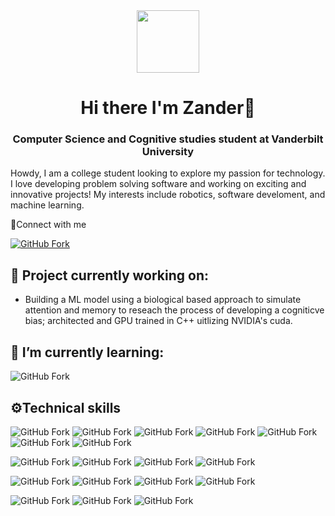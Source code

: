 <div id="header" align="center">
  <img src="https://media.giphy.com/media/M9gbBd9nbDrOTu1Mqx/giphy.gif" width="100"/>
  <h1>Hi there I'm Zander👋</h1>
  <h3>Computer Science and Cognitive studies student at Vanderbilt University</h3>
</div>


<p>Howdy, I am a college student looking to explore my passion for technology. I love developing problem solving software and working on exciting and innovative projects! My interests include robotics, software develoment, and machine learning.</p>

<p >🤝Connect with me</p>

[![GitHub Fork](https://img.shields.io/badge/LinkedIn-blue?logo=Linkedin&logoColor=white)](https://www.linkedin.com/in/zander-raycraft/)

<h2>🔭 Project currently working on:</h2>

- Building a ML model using a biological based approach to simulate attention and memory to reseach the process of developing a cogniticve bias; architected and GPU trained in C++ uitlizing NVIDIA's cuda.

<h2>🌱 I’m currently learning:</h2>

![GitHub Fork](https://img.shields.io/badge/Code-Swift-F05138?logo=swift&logoColor=F05138)

<h2>⚙️Technical skills</h2>

![GitHub Fork](https://img.shields.io/badge/Code-Html5-orange?logo=html5&logoColor=orange)
![GitHub Fork](https://img.shields.io/badge/Code-JavaScript-yellow?logo=javascript&logoColor=yellow)
![GitHub Fork](https://img.shields.io/badge/Code-TypeScript-lightblue?logo=typescript&logoColor=lightblue)
![GitHub Fork](https://img.shields.io/badge/Code-Rust-orange?logo=rust&logoColor=orange)
![GitHub Fork](https://img.shields.io/badge/Code-Python-blue?logo=python&logoColor=blue)
![GitHub Fork](https://img.shields.io/badge/Code-C%2B%2B-00599C?logo=cplusplus&logoColor=white)
![GitHub Fork](https://img.shields.io/badge/Code-Leo-121D33?logo=blockchaindotcom&logoColor=white)

![GitHub Fork](https://img.shields.io/badge/Framework-Flask-red?logo=flask&logoColor=red)
![GitHub Fork](https://img.shields.io/badge/DataBase-FireBase-orange?logo=firebase&logoColor=orange)
![GitHub Fork](https://img.shields.io/badge/Framework-React.js-teal?logo=react&logoColor=lightblue)
![GitHub Fork](https://img.shields.io/badge/Framework-Prisma-2D3748?logo=prisma&logoColor=white)

![GitHub Fork](https://img.shields.io/badge/Style-CSS-blue?logo=CSS3&logoColor=blue)
![GitHub Fork](https://img.shields.io/badge/Style-Chakra.UI-319795?logo=chakraui&logoColor=319795)
![GitHub Fork](https://img.shields.io/badge/Style-Bootstrap-7952B3?logo=bootstrap&logoColor=7952B3)
![GitHub Fork](https://img.shields.io/badge/Style-Tailwind-06B6D4?logo=tailwindcss&logoColor=white)

![GitHub Fork](https://img.shields.io/badge/Tools-git-orange?logo=Git&logoColor=orange)
![GitHub Fork](https://img.shields.io/badge/Tools-GitHub-black?logo=GitHub&logoCOlor=black)
![GitHub Fork](https://img.shields.io/badge/Tools-Figma-red?logo=Figma&logoColor=red)


